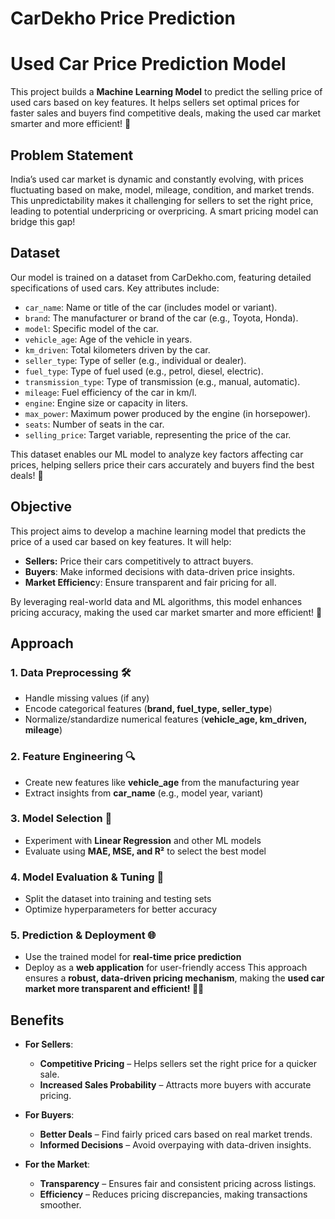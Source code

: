 # CarDekho Price Prediction

# Used Car Price Prediction Model

This project builds a  **Machine Learning Model** to predict the selling price of used cars based on key features. It helps sellers set optimal prices for faster sales and buyers find competitive deals, making the used car market smarter and more efficient! 🚀

## Problem Statement

India’s used car market is dynamic and constantly evolving, with prices fluctuating based on make, model, mileage, condition, and market trends. This unpredictability makes it challenging for sellers to set the right price, leading to potential underpricing or overpricing. A smart pricing model can bridge this gap!

## Dataset

Our model is trained on a dataset from CarDekho.com, featuring detailed specifications of used cars. Key attributes include:

- `car_name`: Name or title of the car (includes model or variant).
- `brand`: The manufacturer or brand of the car (e.g., Toyota, Honda).
- `model`: Specific model of the car.
- `vehicle_age`: Age of the vehicle in years.
- `km_driven`: Total kilometers driven by the car.
- `seller_type`: Type of seller (e.g., individual or dealer).
- `fuel_type`: Type of fuel used (e.g., petrol, diesel, electric).
- `transmission_type`: Type of transmission (e.g., manual, automatic).
- `mileage`: Fuel efficiency of the car in km/l.
- `engine`: Engine size or capacity in liters.
- `max_power`: Maximum power produced by the engine (in horsepower).
- `seats`: Number of seats in the car.
- `selling_price`: Target variable, representing the price of the car.

This dataset enables our ML model to analyze key factors affecting car prices, helping sellers price their cars accurately and buyers find the best deals! 🚀
## Objective

This project aims to develop a machine learning model that predicts the price of a used car based on key features. It will help:

- **Sellers:** Price their cars competitively to attract buyers.
- **Buyers**: Make informed decisions with data-driven price insights.
- **Market Efficienc**y: Ensure transparent and fair pricing for all.

By leveraging real-world data and ML algorithms, this model enhances pricing accuracy, making the used car market smarter and more efficient! 🚀

## Approach

### 1. Data Preprocessing 🛠️
   - Handle missing values (if any)
   - Encode categorical features (**brand, fuel_type, seller_type**)
   - Normalize/standardize numerical features (**vehicle_age, km_driven, mileage**)

### 2. Feature Engineering 🔍
   - Create new features like **vehicle_age** from the manufacturing year
   - Extract insights from **car_name** (e.g., model year, variant)

### 3. Model Selection 🧠
   - Experiment with **Linear Regression** and other ML models
   - Evaluate using **MAE, MSE, and R²** to select the best model

### 4. Model Evaluation & Tuning 🎯
   - Split the dataset into training and testing sets
   - Optimize hyperparameters for better accuracy

### 5. Prediction & Deployment 🌐
   - Use the trained model for **real-time price prediction**
   - Deploy as a **web application** for user-friendly access
This approach ensures a **robust, data-driven pricing mechanism**, making the **used car market more transparent and efficient! 🚗💡**
## Benefits

- **For Sellers**:
  - **Competitive Pricing** – Helps sellers set the right price for a quicker sale.
  - **Increased Sales Probability** – Attracts more buyers with accurate pricing.
  
- **For Buyers**:
  - **Better Deals** – Find fairly priced cars based on real market trends.
  - **Informed Decisions** – Avoid overpaying with data-driven insights.

- **For the Market**:
  - **Transparency** – Ensures fair and consistent pricing across listings.
  - **Efficiency** – Reduces pricing discrepancies, making transactions smoother.
